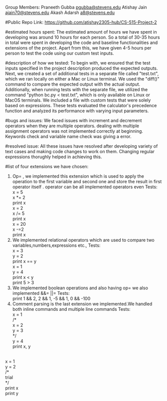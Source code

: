 Group Members: Praneeth Gubba pgubba@stevens.edu Atishay Jain ajain70@stevens.edu Akash Adarsh a8@stevens.edu

#Public Repo Link: https://github.com/atishay2305-hub/CS-515-Project-2

#estimated hours spent: The estimated amount of hours we have spent in developing was around 10 hours for each person. So a total of 30-35 hours in total were spent in developing the code and baseline functionalities and extensions of the project. Apart from this, we have given 4-5 hours per person to test the code using our custom test inputs.

#description of how we tested: To begin with, we ensured that the test inputs specified in the project description produced the expected outputs. Next, we created a set of additional tests in a separate file called "test.txt", which we ran locally on either a Mac or Linux terminal. We used the "diff()" command to compare the expected output with the actual output. Additionally, when running tests with the separate file, we utilized the command "python bc.py < test.txt", which is only available on Linux or MacOS terminals. We included a file with custom tests that were solely based on expressions. These tests evaluated the calculator's precedence function and analyzed its performance with varying input parameters.

#bugs and issues: We faced issues with increment and decrement operators when they are multiple operators. dealing with multiple assignment operators was not implemented correctly at beginning. Keywords check and variable name check was giving a error.

#resolved issue: All these issues have resolved after developing variety of text cases and making code changes to work on them. Changing regular expressions thorughly helped in achieving this.

#list of four extensions we have chosen:

1) Op= , we implemented this extension which is used to apply the operation to the first variable and second one and store the result in first operator itself . operator can be all implemented operators even
Tests: <br>
x = 5 <br>
x *= 2 <br>
print x <br>
x = 2 <br>
x /= 5 <br>
print x <br>
x = 20 <br>
x -=2 <br>
print x <br>
2) We implemented relational operators which are used to compare two variables,numbers,expressions etc.,
Tests: <br>
x = 3 <br>
y = 2 <br>
print x == y <br>
x = 1 <br>
y = 4 <br>
print x < y <br>
print 5 > 3 <br>
3) We implemented boolean operations and also having op= we also implemented &&= ||=
Tests: <br>
print 1 && 2, 2 && 1, -5 && 1, 0 && -100 <br>
4) Comment parsing is the last extension we implemented.We handled both inline commands and multiple line commands
Tests: <br>
x = 1 <br>
/* <br>
x = 2 <br>
y = 3 <br>
*/ <br>
y = 4 <br>
print x, y <br>
<br>
x = 1 <br>
y = 2 <br>
/* <br>
trial <br>
*/ <br>
print x <br> 
print y <br>
